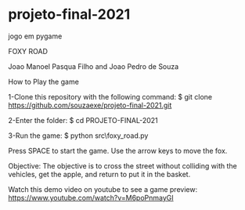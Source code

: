# projeto-final-2021
jogo em pygame

FOXY ROAD

Joao Manoel Pasqua Filho and Joao Pedro de Souza 

How to Play the game

1-Clone this repository with the following command:
$ git clone https://github.com/souzaexe/projeto-final-2021.git

2-Enter the folder:
$ cd PROJETO-FINAL-2021

3-Run the game:
$ python src\foxy_road.py

Press SPACE to start the game.
Use the arrow keys to move the fox.

Objective:
The objective is to cross the street without colliding with the vehicles, get the apple, and return to put it in the basket.

Watch this demo video on youtube to see a game preview:
https://www.youtube.com/watch?v=M6poPnmayGI